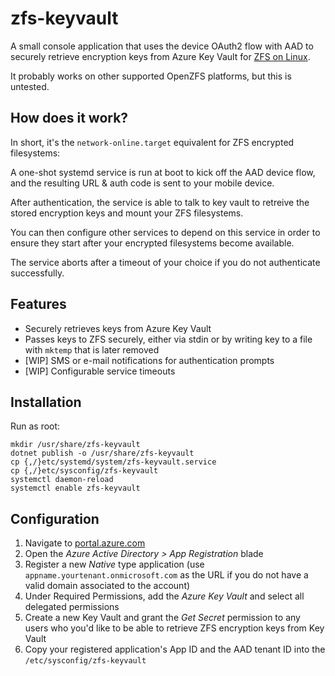 zfs-keyvault
======
A small console application that uses the device OAuth2 flow with AAD to securely retrieve encryption keys from Azure Key Vault for [ZFS on Linux](http://zfsonlinux.org/).

It probably works on other supported OpenZFS platforms, but this is untested.

## How does it work?
In short, it's the `network-online.target` equivalent for ZFS encrypted filesystems:

A one-shot systemd service is run at boot to kick off the AAD device flow, and the resulting URL & auth code is sent to your mobile device.

After authentication, the service is able to talk to key vault to retreive the stored encryption keys and mount your ZFS filesystems.

You can then configure other services to depend on this service in order to ensure they start after your encrypted filesystems become available.

The service aborts after a timeout of your choice if you do not authenticate successfully.

## Features
- Securely retrieves keys from Azure Key Vault
- Passes keys to ZFS securely, either via stdin or by writing key to a file with `mktemp` that is later removed
- [WIP] SMS or e-mail notifications for authentication prompts
- [WIP] Configurable service timeouts

## Installation
Run as root:
```
mkdir /usr/share/zfs-keyvault
dotnet publish -o /usr/share/zfs-keyvault
cp {,/}etc/systemd/system/zfs-keyvault.service
cp {,/}etc/sysconfig/zfs-keyvault
systemctl daemon-reload
systemctl enable zfs-keyvault
```

## Configuration
1. Navigate to [portal.azure.com](https://portal.azure.com)
2. Open the *Azure Active Directory > App Registration* blade
3. Register a new *Native* type application (use `appname.yourtenant.onmicrosoft.com` as the URL if you do not have a valid domain associated to the account)
4. Under Required Permissions, add the *Azure Key Vault* and select all delegated permissions
5. Create a new Key Vault and grant the *Get Secret* permission to any users who you'd like to be able to retrieve ZFS encryption keys from Key Vault
6. Copy your registered application's App ID and the AAD tenant ID into the `/etc/sysconfig/zfs-keyvault`
